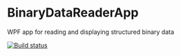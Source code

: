 # BinaryDataReaderApp
WPF app for reading and displaying structured binary data

[![Build status](https://ci.appveyor.com/api/projects/status/84gjfexadr83djde/branch/master?svg=true)](https://ci.appveyor.com/project/chwun/binarydatareaderapp/branch/master)
